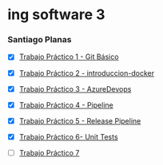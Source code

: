 # ing software 3
### Santiago Planas

- [X]  [Trabajo Práctico 1 - Git Básico](1-Git_Basico/README.md)

- [X] [Trabajo Práctico 2 - introduccion-docker](2-Docker/README.md)

- [X] [Trabajo Práctico 3 - AzureDevops](3-azureDevops/README.md)

- [X] [Trabajo Práctico 4 - Pipeline](4-pipeline/README.md)

- [X] [Trabajo Práctico 5 - Release Pipeline](5-RelPipe/README.md)

- [X] [Trabajo Práctico 6- Unit Tests](6-PruebasU/README.md)

- [ ] [Trabajo Práctico 7]()
